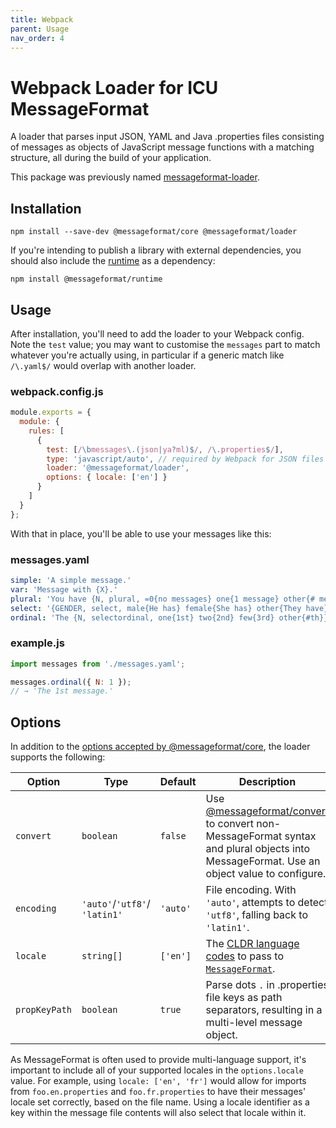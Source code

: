 ```yaml
---
title: Webpack
parent: Usage
nav_order: 4
---
```


# Webpack Loader for ICU MessageFormat

A loader that parses input JSON, YAML and Java .properties files consisting of messages as objects of JavaScript message functions with a matching structure, all during the build of your application.

This package was previously named [messageformat-loader].

## Installation

```
npm install --save-dev @messageformat/core @messageformat/loader
```

If you're intending to publish a library with external dependencies, you should also include the [runtime] as a dependency:

```
npm install @messageformat/runtime
```

## Usage

After installation, you'll need to add the loader to your Webpack config.
Note the `test` value; you may want to customise the `messages` part to match whatever you're actually using, in particular if a generic match like `/\.yaml$/` would overlap with another loader.

### webpack.config.js

```js
module.exports = {
  module: {
    rules: [
      {
        test: [/\bmessages\.(json|ya?ml)$/, /\.properties$/],
        type: 'javascript/auto', // required by Webpack for JSON files
        loader: '@messageformat/loader',
        options: { locale: ['en'] }
      }
    ]
  }
};
```

With that in place, you'll be able to use your messages like this:

### messages.yaml

```yaml
simple: 'A simple message.'
var: 'Message with {X}.'
plural: 'You have {N, plural, =0{no messages} one{1 message} other{# messages}}.'
select: '{GENDER, select, male{He has} female{She has} other{They have}} sent you a message.'
ordinal: 'The {N, selectordinal, one{1st} two{2nd} few{3rd} other{#th}} message.'
```

### example.js

```js
import messages from './messages.yaml';

messages.ordinal({ N: 1 });
// → 'The 1st message.'
```

## Options

In addition to the [options accepted by @messageformat/core][options], the loader supports the following:

| Option        | Type                          | Default  | Description                                                                                                                               |
| ------------- | ----------------------------- | -------- | ----------------------------------------------------------------------------------------------------------------------------------------- |
| `convert`     | `boolean`                     | `false`  | Use [@messageformat/convert] to convert non-MessageFormat syntax and plural objects into MessageFormat. Use an object value to configure. |
| `encoding`    | `'auto'`/`'utf8'`/ `'latin1'` | `'auto'` | File encoding. With `'auto'`, attempts to detect `'utf8'`, falling back to `'latin1'`.                                                    |
| `locale`      | `string[]`                    | `['en']` | The [CLDR language codes] to pass to [`MessageFormat`][mf].                                                                               |
| `propKeyPath` | `boolean`                     | `true`   | Parse dots `.` in .properties file keys as path separators, resulting in a multi-level message object.                                    |

As MessageFormat is often used to provide multi-language support, it's important to include all of your supported locales in the `options.locale` value.
For example, using `locale: ['en', 'fr']` would allow for imports from `foo.en.properties` and `foo.fr.properties` to have their messages' locale set correctly, based on the file name.
Using a locale identifier as a key within the message file contents will also select that locale within it.

[messageformat-loader]: https://www.npmjs.com/package/messageformat-loader
[runtime]: https://messageformat.github.io/messageformat/api/runtime/
[options]: https://messageformat.github.io/messageformat/api/core.messageformatoptions/
[@messageformat/convert]: https://www.npmjs.com/package/@messageformat/convert
[cldr language codes]: http://www.unicode.org/cldr/charts/latest/supplemental/language_territory_information.html
[mf]: https://messageformat.github.io/messageformat/api/core.messageformat/
